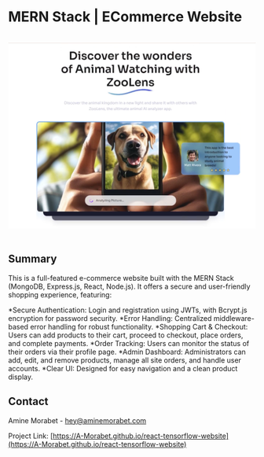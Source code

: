 <a name="readme-top"></a>
# MERN Stack | ECommerce Website

</br>
<div align="center">
<img src="https://github.com/A-Morabet/react-tensorflow-website/blob/main/01-screenshot.png" width="600"/>
</div>
</br>

## Summary

This is a full-featured e-commerce website built with the MERN Stack (MongoDB, Express.js, React, Node.js). It offers a secure and user-friendly shopping experience, featuring:

*Secure Authentication: Login and registration using JWTs, with Bcrypt.js encryption for password security.
*Error Handling: Centralized middleware-based error handling for robust functionality.
*Shopping Cart & Checkout: Users can add products to their cart, proceed to checkout, place orders, and complete payments.
*Order Tracking: Users can monitor the status of their orders via their profile page.
*Admin Dashboard: Administrators can add, edit, and remove products, manage all site orders, and handle user accounts.
*Clear UI: Designed for easy navigation and a clean product display.


## Contact

Amine Morabet - hey@aminemorabet.com

Project Link: [https://A-Morabet.github.io/react-tensorflow-website](https://A-Morabet.github.io/react-tensorflow-website)
